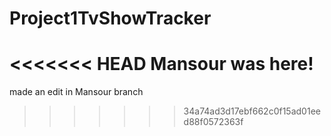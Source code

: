 # Project1TvShowTracker
<<<<<<< HEAD
Mansour was here!
=======

made an edit in Mansour branch
>>>>>>> 34a74ad3d17ebf662c0f15ad01eed88f0572363f
